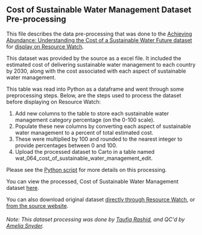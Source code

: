 ## Cost of Sustainable Water Management Dataset Pre-processing
This file describes the data pre-processing that was done to the [Achieving Abundance: Understanding the Cost of a Sustainable Water Future dataset](https://www.wri.org/resources/data-sets/achieving-abundance) for [display on Resource Watch](https://resourcewatch.org/data/explore/wat064-Cost-of-Sustainable-Water-Management).

This dataset was provided by the source as a excel file. It included the estimated cost of delivering sustainable water management to each country by 2030, along with the cost associated with each aspect of sustainable water management.

This table was read into Python as a dataframe and went through some preprocessing steps. Below, are the steps used to process the dataset before displaying on Resource Watch:

1. Add new columns to the table to store each sustainable water management category percentage (on the 0-100 scale).
2. Populate these new columns by converting each aspect of sustainable water management to a percent of total estimated cost.
3. These were multiplied by 100 and rounded to the nearest integer to provide percentages between 0 and 100.
4. Upload the processed dataset to Carto in a table named wat_064_cost_of_sustainable_water_management_edit.

Please see the [Python script](https://github.com/resource-watch/data-pre-processing/blob/taufiq/wat_064_cost_of_sustainable_water_management/wat_064_cost_of_sustainable_water_management_processing.py) for more details on this processing.

You can view the processed, Cost of Sustainable Water Management dataset [here](https://wri-rw.carto.com/tables/wat_064_cost_of_sustainable_water_management_edit/public).

You can also download original dataset [directly through Resource Watch](http://wri-public-data.s3.amazonaws.com/resourcewatch/wat_064_cost_of_sustainable_water_management_edit.zip), or [from the source website](https://www.wri.org/resources/data-sets/achieving-abundance).

###### Note: This dataset processing was done by [Taufiq Rashid](https://www.wri.org/profile/taufiq-rashid), and QC'd by [Amelia Snyder](https://www.wri.org/profile/amelia-snyder).
